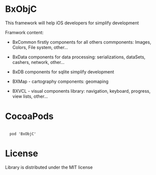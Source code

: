 # BxObjC

This framework will help iOS developers for simplify development

Framwork content:

- BxCommon firstly components for all others commponents: Images, Colors, File system, other...

- BxData components for data processing: serializations, dataSets, cashers, network, other...

- BxDB components for sqlite simplify development

- BXMap - cartography components: geomaping

- BXVCL - visual components library: navigation, keyboard, progress, view lists, other...


# CocoaPods

<code>
  pod 'BxObjC'
</code>

# License

Library is distributed under the MIT license
